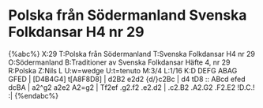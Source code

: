 # Polska från Södermanland Svenska Folkdansar H4 nr 29

{%abc%}
X:29
T:Polska från Södermanland
T:Svenska Folkdansar H4 nr 29
O:Södermanland
B:Traditioner av Svenska Folkdansar Häfte 4, nr 29
R:Polska
Z:Nils L
U:w=wedge
U:t=tenuto
M:3/4
L:1/16
K:D
DEFG ABAG GFED | [D4B4G4] t[A8F8D8] | d2B2 e2d2 {d/}c2Bc | d4 tD8 ::
ABcd efed dcBA | a2^g2 a2e2 A2=g2 | Tf2ef .g2.f2 .e2.d2 | .c2.B2 .A2.G2 .F2.E2 !D.C.! :|
{%endabc%}
